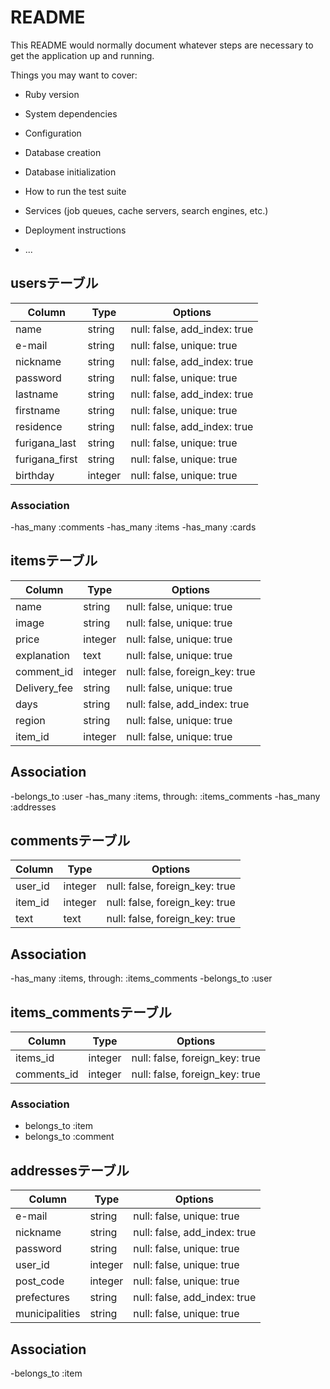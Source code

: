 # README

This README would normally document whatever steps are necessary to get the
application up and running.

Things you may want to cover:

* Ruby version

* System dependencies

* Configuration

* Database creation

* Database initialization

* How to run the test suite

* Services (job queues, cache servers, search engines, etc.)

* Deployment instructions

* ...



## usersテーブル
|Column|Type|Options|
|------|----|-------|
|name|string|null: false, add_index: true|
|e-mail|string|null: false, unique: true|
|nickname|string|null: false, add_index: true|
|password|string|null: false, unique: true|
|lastname|string|null: false, add_index: true|
|firstname|string|null: false, unique: true|
|residence|string|null: false, add_index: true|
|furigana_last|string|null: false, unique: true|
|furigana_first|string|null: false, unique: true|
|birthday|integer|null: false, unique: true|

### Association
-has_many :comments
-has_many :items
-has_many :cards


## itemsテーブル
|Column|Type|Options|
|------|----|-------|
|name|string|null: false, unique: true|
|image|string|null: false, unique: true|
|price|integer|null: false, unique: true|
|explanation|text|null: false, unique: true|
|comment_id|integer|null: false, foreign_key: true|
|Delivery_fee|string|null: false, unique: true|
|days|string|null: false, add_index: true|
|region|string|null: false, unique: true|
|item_id|integer|null: false, unique: true|


## Association
-belongs_to :user
-has_many :items, through: :items_comments
-has_many :addresses



## commentsテーブル
|Column|Type|Options|
|------|----|-------|
|user_id|integer|null: false, foreign_key: true|
|item_id|integer|null: false, foreign_key: true|
|text|text|null: false, foreign_key: true|

## Association
-has_many :items, through: :items_comments
-belongs_to :user

## items_commentsテーブル

|Column|Type|Options|
|------|----|-------|
|items_id|integer|null: false, foreign_key: true|
|comments_id|integer|null: false, foreign_key: true|

### Association
- belongs_to :item
- belongs_to :comment


## addressesテーブル
|Column|Type|Options|
|------|----|-------|
|e-mail|string|null: false, unique: true|
|nickname|string|null: false, add_index: true|
|password|string|null: false, unique: true|
|user_id|integer|null: false, unique: true|
|post_code|integer|null: false, unique: true|
|prefectures|string|null: false, add_index: true|
|municipalities|string|null: false, unique: true|

## Association
-belongs_to :item

